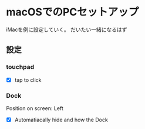 # macOSでのPCセットアップ
iMacを例に設定していく。
だいたい一緒になるはず

## 設定
### touchpad
- [x] tap to click

### Dock
Position on screen: Left
- [x] Automatiacally hide and how the Dock

